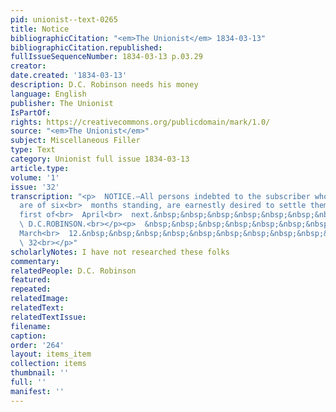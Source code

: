 ```yaml
---
pid: unionist--text-0265
title: Notice
bibliographicCitation: "<em>The Unionist</em> 1834-03-13"
bibliographicCitation.republished: 
fullIssueSequenceNumber: 1834-03-13 p.03.29
creator: 
date.created: '1834-03-13'
description: D.C. Robinson needs his money
language: English
publisher: The Unionist
IsPartOf: 
rights: https://creativecommons.org/publicdomain/mark/1.0/
source: "<em>The Unionist</em>"
subject: Miscellaneous Filler
type: Text
category: Unionist full issue 1834-03-13
article.type: 
volume: '1'
issue: '32'
transcription: "<p>  NOTICE.—All persons indebted to the subscriber whose accounts
  are of six<br>  months standing, are earnestly desired to settle them before the
  first of<br>  April<br>  next.&nbsp;&nbsp;&nbsp;&nbsp;&nbsp;&nbsp;&nbsp;&nbsp;&nbsp;&nbsp;&nbsp;&nbsp;&nbsp;&nbsp;<br>
  \ D.C.ROBINSON.<br></p><p>  &nbsp;&nbsp;&nbsp;&nbsp;&nbsp;&nbsp;&nbsp;&nbsp;&nbsp;&nbsp;&nbsp;
  March<br>  12.&nbsp;&nbsp;&nbsp;&nbsp;&nbsp;&nbsp;&nbsp;&nbsp;&nbsp;&nbsp;&nbsp;&nbsp;&nbsp;&nbsp;&nbsp;&nbsp;&nbsp;&nbsp;&nbsp;&nbsp;&nbsp;&nbsp;&nbsp;&nbsp;&nbsp;&nbsp;&nbsp;&nbsp;&nbsp;&nbsp;&nbsp;&nbsp;&nbsp;&nbsp;&nbsp;&nbsp;&nbsp;&nbsp;&nbsp;&nbsp;&nbsp;&nbsp;&nbsp;&nbsp;&nbsp;&nbsp;&nbsp;&nbsp;&nbsp;&nbsp;&nbsp;&nbsp;&nbsp;&nbsp;&nbsp;&nbsp;&nbsp;&nbsp;&nbsp;&nbsp;&nbsp;&nbsp;&nbsp;&nbsp;&nbsp;&nbsp;&nbsp;&nbsp;&nbsp;&nbsp;&nbsp;&nbsp;&nbsp;&nbsp;&nbsp;&nbsp;&nbsp;&nbsp;&nbsp;&nbsp;&nbsp;&nbsp;&nbsp;&nbsp;&nbsp;&nbsp;&nbsp;&nbsp;&nbsp;&nbsp;&nbsp;&nbsp;&nbsp;&nbsp;&nbsp;&nbsp;&nbsp;&nbsp;&nbsp;&nbsp;&nbsp;&nbsp;&nbsp;&nbsp;&nbsp;&nbsp;&nbsp;&nbsp;&nbsp;&nbsp;&nbsp;&nbsp;&nbsp;&nbsp;<br>
  \ 32<br></p>"
scholarlyNotes: I have not researched these folks
commentary: 
relatedPeople: D.C. Robinson
featured: 
repeated: 
relatedImage: 
relatedText: 
relatedTextIssue: 
filename: 
caption: 
order: '264'
layout: items_item
collection: items
thumbnail: ''
full: ''
manifest: ''
---
```

